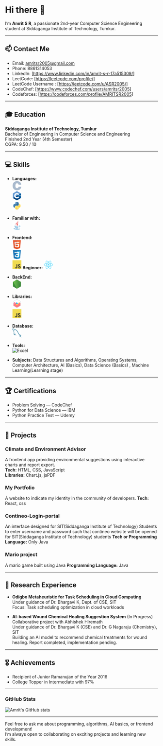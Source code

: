 # Hi there 👋

I’m **Amrit S R**, a passionate 2nd-year Computer Science Engineering student at Siddaganga Institute of Technology, Tumkur.

---

## 📫 Contact Me

- Email: amritsr2005@gmail.com  
- Phone: 8861314053  
- LinkedIn: [https://www.linkedin.com/in/amrit-s-r-17a515309/]  
- LeetCode: [https://leetcode.com/profile/]
- LeetCode Username : [https://leetcode.com/u/ASR2005/]
- CodeChef: [https://www.codechef.com/users/amritsr2005]  
- Codeforces: [https://codeforces.com/profile/AMRITSR2005]  

---

## 🎓 Education

**Siddaganga Institute of Technology, Tumkur**  
Bachelor of Engineering in Computer Science and Engineering  
Finished  2nd Year (4th Semester)  
CGPA: 9.50 / 10

---

## 💻 Skills

- **Languages:**  
  <img src="https://raw.githubusercontent.com/devicons/devicon/master/icons/c/c-original.svg" alt="C" width="30" height="30"/>  
  <img src="https://raw.githubusercontent.com/devicons/devicon/master/icons/cplusplus/cplusplus-original.svg" alt="C++" width="30" height="30"/>  
  <img src="https://raw.githubusercontent.com/devicons/devicon/master/icons/python/python-original.svg" alt="Python" width="30" height="30"/>

- **Familiar with:**  
  <img src="https://raw.githubusercontent.com/devicons/devicon/master/icons/java/java-original.svg" alt="Java" width="30" height="30"/>

- **Frontend:**  
  <img src="https://raw.githubusercontent.com/devicons/devicon/master/icons/html5/html5-original.svg" alt="HTML5" width="30" height="30"/>  
  <img src="https://raw.githubusercontent.com/devicons/devicon/master/icons/css3/css3-original.svg" alt="CSS3" width="30" height="30"/>  
  <img src="https://raw.githubusercontent.com/devicons/devicon/master/icons/javascript/javascript-original.svg" alt="JavaScript" width="30" height="30"/>
  **Beginner:**
  <img src = "https://raw.githubusercontent.com/devicons/devicon/master/icons/react/react-original.svg" alt="React" width="30" height="30"/>

- **BackEnd:**  
  <img src="https://raw.githubusercontent.com/devicons/devicon/master/icons/nodejs/nodejs-original.svg" alt="Node.js" width="30" height="30"/>

- **Libraries:**  
  <img src="https://raw.githubusercontent.com/devicons/devicon/master/icons/chartjs/chartjs-original.svg" alt="Chart.js" width="30" height="30"/>  
  <img src="https://raw.githubusercontent.com/devicons/devicon/master/icons/javascript/javascript-original.svg" alt="jsPDF (JavaScript)" width="30" height="30"/>

- **Database:**  
  <img src="https://raw.githubusercontent.com/devicons/devicon/master/icons/mysql/mysql-original.svg" alt="MySQL" width="30" height="30"/>

- **Tools:**  
  ![Excel](https://img.shields.io/badge/-Excel-217346?style=for-the-badge&logo=microsoft-excel&logoColor=white)
- **Subjects:** Data Structures and Algorithms, Operating Systems, Computer Architecture, AI (Basics), Data Science (Basics) , Machine Learning(Learning stage) 

---

## 🏆 Certifications

- Problem Solving — CodeChef  
- Python for Data Science — IBM  
- Python Practice Test — Udemy  

---

## 🚀 Projects

### Climate and Environment Advisor  
A frontend app providing environmental suggestions using interactive charts and report export.  
**Tech:** HTML, CSS, JavaScript  
**Libraries:** Chart.js, jsPDF  

### My Portfolio
A website to indicate my identity in the community of developers.
**Tech:**  React, css

### Contineo-Login-portal
An interface designed for SIT(Siddaganga Institute of Technology) Students to enter username and password such that contineo website will be opened for SIT(Siddaganga Institute of Technology) students
**Tech or Programming Language:** Only Java

### Mario project
A mario game built using Java
**Programming Language:** Java

---

## 🔬 Research Experience

- **Odigbo Metaheuristic for Task Scheduling in Cloud Computing**  
  Under guidance of Dr. Bhargavi K, Dept. of CSE, SIT  
  Focus: Task scheduling optimization in cloud workloads  

- **AI-based Wound Chemical Healing Suggestion System** (In Progress)  
  Collaborative project with Abhishek Hiremath  
  Under guidance of Dr. Bhargavi K (CSE) and Dr. G Nagaraju (Chemistry), SIT  
  Building an AI model to recommend chemical treatments for wound healing. Report completed, implementation pending.  

---

## 🎖 Achievements

- Recipient of Junior Ramanujan of the Year 2016  
- College Topper in Intermediate with 97%  

---

### GitHub Stats

![Amrit's GitHub stats](https://github-readme-stats.vercel.app/api?username=amritsharan&show_icons=true&theme=radical)

---

Feel free to ask me about programming, algorithms, AI basics, or frontend development!  
I’m always open to collaborating on exciting projects and learning new skills.

